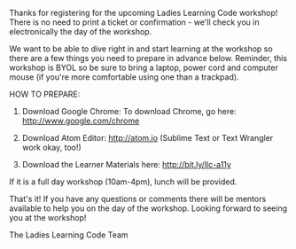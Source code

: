 Thanks for registering for the upcoming Ladies Learning Code workshop! There is no need to print a ticket or confirmation - we'll check you in electronically the day of the workshop.

We want to be able to dive right in and start learning at the workshop so there are a few things you need to prepare in advance below. Reminder, this workshop is BYOL so be sure to bring a laptop, power cord and computer mouse (if you're more comfortable using one than a trackpad).

HOW TO PREPARE:

1. Download Google Chrome: To download Chrome, go here: http://www.google.com/chrome

2. Download Atom Editor: http://atom.io (Sublime Text or Text Wrangler work okay, too!)

3. Download the Learner Materials here: http://bit.ly/llc-a11y

If it is a full day workshop (10am-4pm), lunch will be provided.

That's it! If you have any questions or comments there will be mentors available to help you on the day of the workshop.
Looking forward to seeing you at the workshop!

The Ladies Learning Code Team
